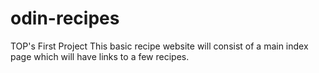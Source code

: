 # odin-recipes

TOP's First Project
This basic recipe website will consist of a main index page which will have links to a few recipes.
